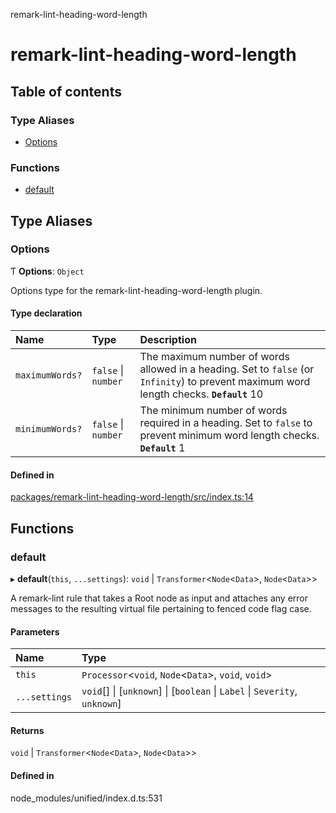 remark-lint-heading-word-length

# remark-lint-heading-word-length

## Table of contents

### Type Aliases

- [Options](README.md#options)

### Functions

- [default](README.md#default)

## Type Aliases

### Options

Ƭ **Options**: `Object`

Options type for the remark-lint-heading-word-length plugin.

#### Type declaration

| Name | Type | Description |
| :------ | :------ | :------ |
| `maximumWords?` | ``false`` \| `number` | The maximum number of words allowed in a heading. Set to `false` (or `Infinity`) to prevent maximum word length checks. **`Default`** 10 |
| `minimumWords?` | ``false`` \| `number` | The minimum number of words required in a heading. Set to `false` to prevent minimum word length checks. **`Default`** 1 |

#### Defined in

[packages/remark-lint-heading-word-length/src/index.ts:14](https://github.com/Xunnamius/unified-utils/blob/dcdf185/packages/remark-lint-heading-word-length/src/index.ts#L14)

## Functions

### default

▸ **default**(`this`, `...settings`): `void` \| `Transformer`<`Node`<`Data`\>, `Node`<`Data`\>\>

A remark-lint rule that takes a Root node as input and attaches any error
messages to the resulting virtual file pertaining to fenced code flag case.

#### Parameters

| Name | Type |
| :------ | :------ |
| `this` | `Processor`<`void`, `Node`<`Data`\>, `void`, `void`\> |
| `...settings` | `void`[] \| [`unknown`] \| [`boolean` \| `Label` \| `Severity`, `unknown`] |

#### Returns

`void` \| `Transformer`<`Node`<`Data`\>, `Node`<`Data`\>\>

#### Defined in

node_modules/unified/index.d.ts:531
